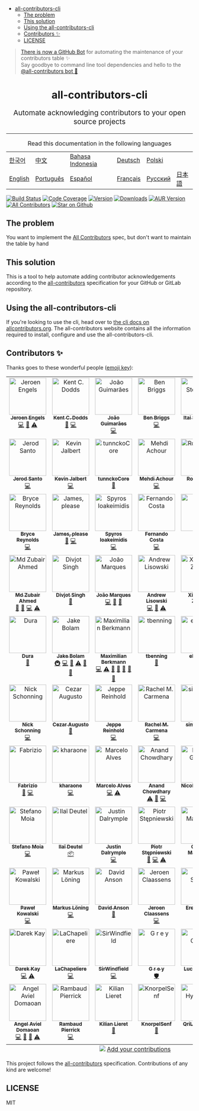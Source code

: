 <!-- START doctoc generated TOC please keep comment here to allow auto update -->
<!-- DON'T EDIT THIS SECTION, INSTEAD RE-RUN doctoc TO UPDATE -->


- [
  all-contributors-cli
](#all-contributors-cli)
  - [The problem](#the-problem)
  - [This solution](#this-solution)
  - [Using the all-contributors-cli](#using-the-all-contributors-cli)
  - [Contributors ✨](#contributors-)
  - [LICENSE](#license)

<!-- END doctoc generated TOC please keep comment here to allow auto update -->

> [There is now a GitHub Bot](https://github.com/all-contributors/all-contributors-bot)
> for automating the maintenance of your contributors table ✨<br />Say goodbye
> to command line tool dependencies and hello to the
> [@all-contributors bot 🤖](https://github.com/all-contributors/all-contributors-bot)

<h1 align="center">
  all-contributors-cli
</h1>
<p align="center" style="font-size: 1.2rem;">Automate acknowledging contributors to your open source projects</p>

<hr />

<table>
    <caption>Read this documentation in the following languages</caption>
    <tbody>
        <tr>
            <td><a href="https://allcontributors.org/docs/ko/cli/overview">한국어</a></td>
            <td><a href="https://allcontributors.org/docs/zh-CN/cli/overview">中文</a></td>
            <td><a href="https://allcontributors.org/docs/id/cli/overview">Bahasa Indonesia</a></td>
            <td><a href="https://allcontributors.org/docs/de/cli/overview">Deutsch</a></td>
            <td><a href="https://allcontributors.org/docs/pl/cli/overview">Polski</a></td>
        </tr>
        <tr>
            <td><a href="https://allcontributors.org/docs/en/cli/overview">English</a></td>
            <td><a href="https://allcontributors.org/docs/pt-BR/cli/overview">Português</a></td>
            <td><a href="https://allcontributors.org/docs/es-ES/cli/overview">Español</a></td>
            <td><a href="https://allcontributors.org/docs/fr/cli/overview">Français</a></td>
            <td><a href="https://allcontributors.org/docs/ru/cli/overview">Русский</a></td>
            <td><a href="https://allcontributors.org/docs/ja/cli/overview">日本語</a></td>
        </tr>
    </tbody>
</table>

[![Build Status](https://dl.circleci.com/status-badge/img/gh/all-contributors/cli/tree/master.svg?style=svg)](https://dl.circleci.com/status-badge/redirect/gh/all-contributors/cli/tree/master)
[![Code Coverage](https://codecov.io/gh/all-contributors/cli/branch/master/graph/badge.svg?token=jHIrCqevli)](https://codecov.io/gh/all-contributors/cli)
[![Version](https://img.shields.io/npm/v/all-contributors-cli.svg)](https://www.npmjs.com/package/all-contributors-cli)
[![Downloads](https://img.shields.io/npm/dm/all-contributors-cli.svg)](http://www.npmtrends.com/all-contributors-cli)
[![AUR Version](https://img.shields.io/aur/version/all-contributors-cli.svg)](https://aur.archlinux.org/packages/all-contributors-cli)
[![All Contributors](https://img.shields.io/badge/all_contributors-37-orange.svg?style=flat-square)](#contributors-)
[![Star on Github](https://img.shields.io/github/stars/all-contributors/all-contributors-cli.svg?style=social)](https://github.com/all-contributors/all-contributors-cli/stargazers)

## The problem

You want to implement the
[All Contributors](https://github.com/all-contributors/all-contributors) spec,
but don't want to maintain the table by hand

## This solution

This is a tool to help automate adding contributor acknowledgements according to
the [all-contributors](https://github.com/all-contributors/all-contributors)
specification for your GitHub or GitLab repository.

## Using the all-contributors-cli

If you're looking to use the cli, head over to
[the cli docs on allcontributors.org](https://allcontributors.org/docs/en/cli/overview).
The all-contributors website contains all the information required to install,
configure and use the all-contributors-cli.

## Contributors ✨

Thanks goes to these wonderful people
([emoji key](https://allcontributors.org/docs/en/emoji-key)):

<!-- ALL-CONTRIBUTORS-LIST:START - Do not remove or modify this section -->
<!-- prettier-ignore-start -->
<!-- markdownlint-disable -->
<table>
  <tbody>
    <tr>
      <td align="center" valign="top" width="16.66%"><a href="https://github.com/jfmengels"><img src="https://avatars.githubusercontent.com/u/3869412?v=3?s=100" width="100px;" alt="Jeroen Engels"/><br /><sub><b>Jeroen Engels</b></sub></a><br /><a href="https://github.com/all-contributors/cli/commits?author=jfmengels" title="Code">💻</a> <a href="https://github.com/all-contributors/cli/commits?author=jfmengels" title="Documentation">📖</a> <a href="https://github.com/all-contributors/cli/commits?author=jfmengels" title="Tests">⚠️</a></td>
      <td align="center" valign="top" width="16.66%"><a href="http://kentcdodds.com/"><img src="https://avatars.githubusercontent.com/u/1500684?v=3?s=100" width="100px;" alt="Kent C. Dodds"/><br /><sub><b>Kent C. Dodds</b></sub></a><br /><a href="https://github.com/all-contributors/cli/commits?author=kentcdodds" title="Documentation">📖</a> <a href="https://github.com/all-contributors/cli/commits?author=kentcdodds" title="Code">💻</a></td>
      <td align="center" valign="top" width="16.66%"><a href="https://github.com/jccguimaraes"><img src="https://avatars.githubusercontent.com/u/14871650?v=3?s=100" width="100px;" alt="João Guimarães"/><br /><sub><b>João Guimarães</b></sub></a><br /><a href="https://github.com/all-contributors/cli/commits?author=jccguimaraes" title="Code">💻</a></td>
      <td align="center" valign="top" width="16.66%"><a href="http://beneb.info"><img src="https://avatars.githubusercontent.com/u/1282980?v=3?s=100" width="100px;" alt="Ben Briggs"/><br /><sub><b>Ben Briggs</b></sub></a><br /><a href="https://github.com/all-contributors/cli/commits?author=ben-eb" title="Code">💻</a></td>
      <td align="center" valign="top" width="16.66%"><a href="https://github.com/itaisteinherz"><img src="https://avatars.githubusercontent.com/u/22768990?v=3?s=100" width="100px;" alt="Itai Steinherz"/><br /><sub><b>Itai Steinherz</b></sub></a><br /><a href="https://github.com/all-contributors/cli/commits?author=itaisteinherz" title="Documentation">📖</a> <a href="https://github.com/all-contributors/cli/commits?author=itaisteinherz" title="Code">💻</a></td>
      <td align="center" valign="top" width="16.66%"><a href="https://github.com/alexjoverm"><img src="https://avatars.githubusercontent.com/u/5701162?v=3?s=100" width="100px;" alt="Alex Jover"/><br /><sub><b>Alex Jover</b></sub></a><br /><a href="https://github.com/all-contributors/cli/commits?author=alexjoverm" title="Code">💻</a> <a href="https://github.com/all-contributors/cli/commits?author=alexjoverm" title="Documentation">📖</a></td>
    </tr>
    <tr>
      <td align="center" valign="top" width="16.66%"><a href="https://jerodsanto.net"><img src="https://avatars3.githubusercontent.com/u/8212?v=3?s=100" width="100px;" alt="Jerod Santo"/><br /><sub><b>Jerod Santo</b></sub></a><br /><a href="https://github.com/all-contributors/cli/commits?author=jerodsanto" title="Code">💻</a></td>
      <td align="center" valign="top" width="16.66%"><a href="https://github.com/kevinjalbert"><img src="https://avatars1.githubusercontent.com/u/574871?v=3?s=100" width="100px;" alt="Kevin Jalbert"/><br /><sub><b>Kevin Jalbert</b></sub></a><br /><a href="https://github.com/all-contributors/cli/commits?author=kevinjalbert" title="Code">💻</a></td>
      <td align="center" valign="top" width="16.66%"><a href="https://i.am.charlike.online"><img src="https://avatars3.githubusercontent.com/u/5038030?v=4?s=100" width="100px;" alt="tunnckoCore"/><br /><sub><b>tunnckoCore</b></sub></a><br /><a href="#tool-charlike" title="Tools">🔧</a></td>
      <td align="center" valign="top" width="16.66%"><a href="https://machour.idk.tn/"><img src="https://avatars2.githubusercontent.com/u/304450?v=4?s=100" width="100px;" alt="Mehdi Achour"/><br /><sub><b>Mehdi Achour</b></sub></a><br /><a href="https://github.com/all-contributors/cli/commits?author=machour" title="Code">💻</a></td>
      <td align="center" valign="top" width="16.66%"><a href="https://codsen.com"><img src="https://avatars1.githubusercontent.com/u/8344688?v=4?s=100" width="100px;" alt="Roy Revelt"/><br /><sub><b>Roy Revelt</b></sub></a><br /><a href="https://github.com/all-contributors/cli/issues?q=author%3Arevelt" title="Bug reports">🐛</a></td>
      <td align="center" valign="top" width="16.66%"><a href="https://github.com/chrisinajar"><img src="https://avatars1.githubusercontent.com/u/422331?v=4?s=100" width="100px;" alt="Chris Vickery"/><br /><sub><b>Chris Vickery</b></sub></a><br /><a href="https://github.com/all-contributors/cli/commits?author=chrisinajar" title="Code">💻</a></td>
    </tr>
    <tr>
      <td align="center" valign="top" width="16.66%"><a href="https://github.com/brycereynolds"><img src="https://avatars2.githubusercontent.com/u/1026002?v=4?s=100" width="100px;" alt="Bryce Reynolds"/><br /><sub><b>Bryce Reynolds</b></sub></a><br /><a href="https://github.com/all-contributors/cli/commits?author=brycereynolds" title="Code">💻</a></td>
      <td align="center" valign="top" width="16.66%"><a href="http://www.jmeas.com"><img src="https://avatars3.githubusercontent.com/u/2322305?v=4?s=100" width="100px;" alt="James, please"/><br /><sub><b>James, please</b></sub></a><br /><a href="#ideas-jmeas" title="Ideas, Planning, & Feedback">🤔</a> <a href="https://github.com/all-contributors/cli/commits?author=jmeas" title="Code">💻</a></td>
      <td align="center" valign="top" width="16.66%"><a href="http://www.spyros.io"><img src="https://avatars3.githubusercontent.com/u/1057324?v=4?s=100" width="100px;" alt="Spyros Ioakeimidis"/><br /><sub><b>Spyros Ioakeimidis</b></sub></a><br /><a href="https://github.com/all-contributors/cli/commits?author=spirosikmd" title="Code">💻</a></td>
      <td align="center" valign="top" width="16.66%"><a href="https://github.com/fadc80"><img src="https://avatars3.githubusercontent.com/u/12335761?v=4?s=100" width="100px;" alt="Fernando Costa"/><br /><sub><b>Fernando Costa</b></sub></a><br /><a href="https://github.com/all-contributors/cli/commits?author=fadc80" title="Code">💻</a></td>
      <td align="center" valign="top" width="16.66%"><a href="https://snipe.net"><img src="https://avatars0.githubusercontent.com/u/197404?v=4?s=100" width="100px;" alt="snipe"/><br /><sub><b>snipe</b></sub></a><br /><a href="https://github.com/all-contributors/cli/commits?author=snipe" title="Documentation">📖</a></td>
      <td align="center" valign="top" width="16.66%"><a href="http://gantlaborde.com/"><img src="https://avatars0.githubusercontent.com/u/997157?v=4?s=100" width="100px;" alt="Gant Laborde"/><br /><sub><b>Gant Laborde</b></sub></a><br /><a href="https://github.com/all-contributors/cli/commits?author=GantMan" title="Code">💻</a></td>
    </tr>
    <tr>
      <td align="center" valign="top" width="16.66%"><a href="https://in.linkedin.com/in/mzubairahmed"><img src="https://avatars2.githubusercontent.com/u/17708702?v=4?s=100" width="100px;" alt="Md Zubair Ahmed"/><br /><sub><b>Md Zubair Ahmed</b></sub></a><br /><a href="https://github.com/all-contributors/cli/commits?author=M-ZubairAhmed" title="Documentation">📖</a> <a href="https://github.com/all-contributors/cli/issues?q=author%3AM-ZubairAhmed" title="Bug reports">🐛</a> <a href="https://github.com/all-contributors/cli/commits?author=M-ZubairAhmed" title="Code">💻</a> <a href="https://github.com/all-contributors/cli/commits?author=M-ZubairAhmed" title="Tests">⚠️</a></td>
      <td align="center" valign="top" width="16.66%"><a href="http://bogas04.github.io"><img src="https://avatars3.githubusercontent.com/u/6177621?v=4?s=100" width="100px;" alt="Divjot Singh"/><br /><sub><b>Divjot Singh</b></sub></a><br /><a href="https://github.com/all-contributors/cli/commits?author=bogas04" title="Documentation">📖</a></td>
      <td align="center" valign="top" width="16.66%"><a href="https://github.com/tigermarques"><img src="https://avatars0.githubusercontent.com/u/15315098?v=4?s=100" width="100px;" alt="João Marques"/><br /><sub><b>João Marques</b></sub></a><br /><a href="https://github.com/all-contributors/cli/commits?author=tigermarques" title="Code">💻</a> <a href="https://github.com/all-contributors/cli/commits?author=tigermarques" title="Documentation">📖</a> <a href="#ideas-tigermarques" title="Ideas, Planning, & Feedback">🤔</a></td>
      <td align="center" valign="top" width="16.66%"><a href="http://hipstersmoothie.com"><img src="https://avatars3.githubusercontent.com/u/1192452?v=4?s=100" width="100px;" alt="Andrew Lisowski"/><br /><sub><b>Andrew Lisowski</b></sub></a><br /><a href="https://github.com/all-contributors/cli/commits?author=hipstersmoothie" title="Code">💻</a> <a href="https://github.com/all-contributors/cli/commits?author=hipstersmoothie" title="Documentation">📖</a> <a href="https://github.com/all-contributors/cli/commits?author=hipstersmoothie" title="Tests">⚠️</a></td>
      <td align="center" valign="top" width="16.66%"><a href="https://github.com/chinesedfan"><img src="https://avatars3.githubusercontent.com/u/1736154?v=4?s=100" width="100px;" alt="Xianming Zhong"/><br /><sub><b>Xianming Zhong</b></sub></a><br /><a href="https://github.com/all-contributors/cli/commits?author=chinesedfan" title="Documentation">📖</a></td>
      <td align="center" valign="top" width="16.66%"><a href="https://github.com/xuchaoying"><img src="https://avatars2.githubusercontent.com/u/8073251?v=4?s=100" width="100px;" alt="C.Y.Xu"/><br /><sub><b>C.Y.Xu</b></sub></a><br /><a href="https://github.com/all-contributors/cli/commits?author=xuchaoying" title="Code">💻</a></td>
    </tr>
    <tr>
      <td align="center" valign="top" width="16.66%"><a href="https://github.com/chris-dura"><img src="https://avatars3.githubusercontent.com/u/3680914?v=4?s=100" width="100px;" alt="Dura"/><br /><sub><b>Dura</b></sub></a><br /><a href="https://github.com/all-contributors/cli/commits?author=chris-dura" title="Documentation">📖</a></td>
      <td align="center" valign="top" width="16.66%"><a href="https://jakebolam.com"><img src="https://avatars2.githubusercontent.com/u/3534236?v=4?s=100" width="100px;" alt="Jake Bolam"/><br /><sub><b>Jake Bolam</b></sub></a><br /><a href="#infra-jakebolam" title="Infrastructure (Hosting, Build-Tools, etc)">🚇</a> <a href="https://github.com/all-contributors/cli/commits?author=jakebolam" title="Code">💻</a> <a href="https://github.com/all-contributors/cli/commits?author=jakebolam" title="Documentation">📖</a> <a href="https://github.com/all-contributors/cli/commits?author=jakebolam" title="Tests">⚠️</a> <a href="https://github.com/all-contributors/cli/pulls?q=is%3Apr+reviewed-by%3Ajakebolam" title="Reviewed Pull Requests">👀</a> <a href="#question-jakebolam" title="Answering Questions">💬</a></td>
      <td align="center" valign="top" width="16.66%"><a href="http://maxcubing.wordpress.com"><img src="https://avatars0.githubusercontent.com/u/8260834?v=4?s=100" width="100px;" alt="Maximilian Berkmann"/><br /><sub><b>Maximilian Berkmann</b></sub></a><br /><a href="https://github.com/all-contributors/cli/commits?author=Berkmann18" title="Code">💻</a> <a href="https://github.com/all-contributors/cli/commits?author=Berkmann18" title="Tests">⚠️</a> <a href="https://github.com/all-contributors/cli/commits?author=Berkmann18" title="Documentation">📖</a> <a href="#tool-Berkmann18" title="Tools">🔧</a> <a href="#maintenance-Berkmann18" title="Maintenance">🚧</a> <a href="https://github.com/all-contributors/cli/pulls?q=is%3Apr+reviewed-by%3ABerkmann18" title="Reviewed Pull Requests">👀</a> <a href="#question-Berkmann18" title="Answering Questions">💬</a></td>
      <td align="center" valign="top" width="16.66%"><a href="https://github.com/tbenning"><img src="https://avatars2.githubusercontent.com/u/7265547?v=4?s=100" width="100px;" alt="tbenning"/><br /><sub><b>tbenning</b></sub></a><br /><a href="#design-tbenning" title="Design">🎨</a></td>
      <td align="center" valign="top" width="16.66%"><a href="https://twitter.com/ehmicky"><img src="https://avatars2.githubusercontent.com/u/8136211?v=4?s=100" width="100px;" alt="ehmicky"/><br /><sub><b>ehmicky</b></sub></a><br /><a href="https://github.com/all-contributors/cli/commits?author=ehmicky" title="Code">💻</a></td>
      <td align="center" valign="top" width="16.66%"><a href="https://ghuser.io/jamesgeorge007"><img src="https://avatars2.githubusercontent.com/u/25279263?v=4?s=100" width="100px;" alt="James George"/><br /><sub><b>James George</b></sub></a><br /><a href="https://github.com/all-contributors/cli/commits?author=jamesgeorge007" title="Code">💻</a></td>
    </tr>
    <tr>
      <td align="center" valign="top" width="16.66%"><a href="https://github.com/nschonni"><img src="https://avatars2.githubusercontent.com/u/1297909?v=4?s=100" width="100px;" alt="Nick Schonning"/><br /><sub><b>Nick Schonning</b></sub></a><br /><a href="https://github.com/all-contributors/cli/commits?author=nschonni" title="Code">💻</a></td>
      <td align="center" valign="top" width="16.66%"><a href="https://cezaraugusto.net/"><img src="https://avatars0.githubusercontent.com/u/4672033?v=4?s=100" width="100px;" alt="Cezar Augusto"/><br /><sub><b>Cezar Augusto</b></sub></a><br /><a href="https://github.com/all-contributors/cli/commits?author=cezaraugusto" title="Documentation">📖</a></td>
      <td align="center" valign="top" width="16.66%"><a href="https://reinhold.is"><img src="https://avatars1.githubusercontent.com/u/5678122?v=4?s=100" width="100px;" alt="Jeppe Reinhold"/><br /><sub><b>Jeppe Reinhold</b></sub></a><br /><a href="https://github.com/all-contributors/cli/commits?author=JReinhold" title="Code">💻</a></td>
      <td align="center" valign="top" width="16.66%"><a href="https://rachelcarmena.github.io"><img src="https://avatars0.githubusercontent.com/u/22792183?v=4?s=100" width="100px;" alt="Rachel M. Carmena"/><br /><sub><b>Rachel M. Carmena</b></sub></a><br /><a href="https://github.com/all-contributors/cli/commits?author=rachelcarmena" title="Code">💻</a></td>
      <td align="center" valign="top" width="16.66%"><a href="https://github.com/simon300000"><img src="https://avatars1.githubusercontent.com/u/12656264?v=4?s=100" width="100px;" alt="simon3000"/><br /><sub><b>simon3000</b></sub></a><br /><a href="https://github.com/all-contributors/cli/commits?author=simon300000" title="Tests">⚠️</a></td>
      <td align="center" valign="top" width="16.66%"><a href="https://sno2wman.dev/"><img src="https://avatars3.githubusercontent.com/u/15155608?v=4?s=100" width="100px;" alt="SnO₂WMaN"/><br /><sub><b>SnO₂WMaN</b></sub></a><br /><a href="https://github.com/all-contributors/cli/commits?author=SnO2WMaN" title="Code">💻</a></td>
    </tr>
    <tr>
      <td align="center" valign="top" width="16.66%"><a href="https://www.destro.me"><img src="https://avatars1.githubusercontent.com/u/7031675?v=4?s=100" width="100px;" alt="Fabrizio"/><br /><sub><b>Fabrizio</b></sub></a><br /><a href="https://github.com/all-contributors/cli/issues?q=author%3Adexpota" title="Bug reports">🐛</a> <a href="https://github.com/all-contributors/cli/commits?author=dexpota" title="Code">💻</a></td>
      <td align="center" valign="top" width="16.66%"><a href="https://github.com/kharaone"><img src="https://avatars1.githubusercontent.com/u/6599271?v=4?s=100" width="100px;" alt="kharaone"/><br /><sub><b>kharaone</b></sub></a><br /><a href="https://github.com/all-contributors/cli/commits?author=kharaone" title="Code">💻</a></td>
      <td align="center" valign="top" width="16.66%"><a href="https://github.com/marceloalves"><img src="https://avatars1.githubusercontent.com/u/216782?v=4?s=100" width="100px;" alt="Marcelo Alves"/><br /><sub><b>Marcelo Alves</b></sub></a><br /><a href="https://github.com/all-contributors/cli/commits?author=MarceloAlves" title="Code">💻</a> <a href="https://github.com/all-contributors/cli/commits?author=MarceloAlves" title="Tests">⚠️</a></td>
      <td align="center" valign="top" width="16.66%"><a href="https://anandchowdhary.com/?utm_source=github&utm_campaign=about-link"><img src="https://avatars3.githubusercontent.com/u/2841780?v=4?s=100" width="100px;" alt="Anand Chowdhary"/><br /><sub><b>Anand Chowdhary</b></sub></a><br /><a href="https://github.com/all-contributors/cli/commits?author=AnandChowdhary" title="Tests">⚠️</a> <a href="https://github.com/all-contributors/cli/issues?q=author%3AAnandChowdhary" title="Bug reports">🐛</a> <a href="https://github.com/all-contributors/cli/commits?author=AnandChowdhary" title="Code">💻</a></td>
      <td align="center" valign="top" width="16.66%"><a href="https://phacks.dev/"><img src="https://avatars1.githubusercontent.com/u/2587348?v=4?s=100" width="100px;" alt="Nicolas Goutay"/><br /><sub><b>Nicolas Goutay</b></sub></a><br /><a href="https://github.com/all-contributors/cli/commits?author=phacks" title="Code">💻</a></td>
      <td align="center" valign="top" width="16.66%"><a href="https://github.com/tylerkrupicka"><img src="https://avatars1.githubusercontent.com/u/5761061?s=460&v=4?s=100" width="100px;" alt="Tyler Krupicka"/><br /><sub><b>Tyler Krupicka</b></sub></a><br /><a href="https://github.com/all-contributors/cli/commits?author=tylerkrupicka" title="Code">💻</a> <a href="https://github.com/all-contributors/cli/commits?author=tylerkrupicka" title="Tests">⚠️</a></td>
    </tr>
    <tr>
      <td align="center" valign="top" width="16.66%"><a href="https://github.com/smoia"><img src="https://avatars3.githubusercontent.com/u/35300580?v=4?s=100" width="100px;" alt="Stefano Moia"/><br /><sub><b>Stefano Moia</b></sub></a><br /><a href="https://github.com/all-contributors/cli/commits?author=smoia" title="Code">💻</a></td>
      <td align="center" valign="top" width="16.66%"><a href="https://github.com/ilai-deutel"><img src="https://avatars0.githubusercontent.com/u/10098207?v=4?s=100" width="100px;" alt="Ilaï Deutel"/><br /><sub><b>Ilaï Deutel</b></sub></a><br /><a href="#platform-ilai-deutel" title="Packaging/porting to new platform">📦</a></td>
      <td align="center" valign="top" width="16.66%"><a href="https://github.com/jdalrymple"><img src="https://avatars3.githubusercontent.com/u/3743662?v=4?s=100" width="100px;" alt="Justin Dalrymple"/><br /><sub><b>Justin Dalrymple</b></sub></a><br /><a href="https://github.com/all-contributors/cli/commits?author=jdalrymple" title="Code">💻</a></td>
      <td align="center" valign="top" width="16.66%"><a href="https://github.com/k3nsei"><img src="https://avatars2.githubusercontent.com/u/190422?v=4?s=100" width="100px;" alt="Piotr Stępniewski"/><br /><sub><b>Piotr Stępniewski</b></sub></a><br /><a href="https://github.com/all-contributors/cli/issues?q=author%3Ak3nsei" title="Bug reports">🐛</a> <a href="https://github.com/all-contributors/cli/commits?author=k3nsei" title="Code">💻</a> <a href="https://github.com/all-contributors/cli/commits?author=k3nsei" title="Tests">⚠️</a></td>
      <td align="center" valign="top" width="16.66%"><a href="https://dev.to/gr2m"><img src="https://avatars3.githubusercontent.com/u/39992?v=4?s=100" width="100px;" alt="Gregor Martynus"/><br /><sub><b>Gregor Martynus</b></sub></a><br /><a href="https://github.com/all-contributors/cli/pulls?q=is%3Apr+reviewed-by%3Agr2m" title="Reviewed Pull Requests">👀</a> <a href="#question-gr2m" title="Answering Questions">💬</a></td>
      <td align="center" valign="top" width="16.66%"><a href="https://sinchang.me/"><img src="https://avatars0.githubusercontent.com/u/3297859?v=4?s=100" width="100px;" alt="Jeff Wen"/><br /><sub><b>Jeff Wen</b></sub></a><br /><a href="https://github.com/all-contributors/cli/pulls?q=is%3Apr+reviewed-by%3Asinchang" title="Reviewed Pull Requests">👀</a></td>
    </tr>
    <tr>
      <td align="center" valign="top" width="16.66%"><a href="https://github.com/pavelloz"><img src="https://avatars1.githubusercontent.com/u/546845?v=4?s=100" width="100px;" alt="Paweł Kowalski"/><br /><sub><b>Paweł Kowalski</b></sub></a><br /><a href="https://github.com/all-contributors/cli/commits?author=pavelloz" title="Code">💻</a></td>
      <td align="center" valign="top" width="16.66%"><a href="https://www.linkedin.com/in/mloning/"><img src="https://avatars3.githubusercontent.com/u/21020482?v=4?s=100" width="100px;" alt="Markus Löning"/><br /><sub><b>Markus Löning</b></sub></a><br /><a href="https://github.com/all-contributors/cli/commits?author=mloning" title="Code">💻</a></td>
      <td align="center" valign="top" width="16.66%"><a href="https://dlaa.me/"><img src="https://avatars1.githubusercontent.com/u/1828270?v=4?s=100" width="100px;" alt="David Anson"/><br /><sub><b>David Anson</b></sub></a><br /><a href="https://github.com/all-contributors/cli/issues?q=author%3ADavidAnson" title="Bug reports">🐛</a></td>
      <td align="center" valign="top" width="16.66%"><a href="https://favware.tech/"><img src="https://avatars3.githubusercontent.com/u/4019718?v=4?s=100" width="100px;" alt="Jeroen Claassens"/><br /><sub><b>Jeroen Claassens</b></sub></a><br /><a href="https://github.com/all-contributors/cli/commits?author=Favna" title="Code">💻</a></td>
      <td align="center" valign="top" width="16.66%"><a href="https://erekspeed.com"><img src="https://avatars3.githubusercontent.com/u/1176550?v=4?s=100" width="100px;" alt="Erek Speed"/><br /><sub><b>Erek Speed</b></sub></a><br /><a href="https://github.com/all-contributors/cli/commits?author=melink14" title="Code">💻</a></td>
      <td align="center" valign="top" width="16.66%"><a href="http://www.hirez.io"><img src="https://avatars1.githubusercontent.com/u/1430726?v=4?s=100" width="100px;" alt="Shai Reznik"/><br /><sub><b>Shai Reznik</b></sub></a><br /><a href="https://github.com/all-contributors/cli/issues?q=author%3Ashairez" title="Bug reports">🐛</a> <a href="https://github.com/all-contributors/cli/commits?author=shairez" title="Code">💻</a> <a href="https://github.com/all-contributors/cli/commits?author=shairez" title="Tests">⚠️</a></td>
    </tr>
    <tr>
      <td align="center" valign="top" width="16.66%"><a href="https://darekkay.com"><img src="https://avatars0.githubusercontent.com/u/3101914?v=4?s=100" width="100px;" alt="Darek Kay"/><br /><sub><b>Darek Kay</b></sub></a><br /><a href="https://github.com/all-contributors/cli/commits?author=darekkay" title="Code">💻</a> <a href="https://github.com/all-contributors/cli/commits?author=darekkay" title="Tests">⚠️</a></td>
      <td align="center" valign="top" width="16.66%"><a href="https://github.com/LaChapeliere"><img src="https://avatars2.githubusercontent.com/u/7062546?v=4?s=100" width="100px;" alt="LaChapeliere"/><br /><sub><b>LaChapeliere</b></sub></a><br /><a href="https://github.com/all-contributors/cli/commits?author=LaChapeliere" title="Code">💻</a></td>
      <td align="center" valign="top" width="16.66%"><a href="https://github.com/SirWindfield"><img src="https://avatars.githubusercontent.com/u/5113257?v=4?s=100" width="100px;" alt="SirWindfield"/><br /><sub><b>SirWindfield</b></sub></a><br /><a href="https://github.com/all-contributors/cli/commits?author=SirWindfield" title="Code">💻</a></td>
      <td align="center" valign="top" width="16.66%"><a href="https://vapurrmaid.ca"><img src="https://avatars.githubusercontent.com/u/11184711?v=4?s=100" width="100px;" alt="G r e y"/><br /><sub><b>G r e y</b></sub></a><br /><a href="#security-vapurrmaid" title="Security">🛡️</a></td>
      <td align="center" valign="top" width="16.66%"><a href="https://chezsoi.org/lucas/blog/"><img src="https://avatars.githubusercontent.com/u/925560?v=4?s=100" width="100px;" alt="Lucas Cimon"/><br /><sub><b>Lucas Cimon</b></sub></a><br /><a href="https://github.com/all-contributors/cli/commits?author=Lucas-C" title="Documentation">📖</a></td>
      <td align="center" valign="top" width="16.66%"><a href="http://www.joshuakgoldberg.com"><img src="https://avatars.githubusercontent.com/u/3335181?v=4?s=100" width="100px;" alt="Josh Goldberg"/><br /><sub><b>Josh Goldberg</b></sub></a><br /><a href="https://github.com/all-contributors/cli/issues?q=author%3AJoshuaKGoldberg" title="Bug reports">🐛</a></td>
    </tr>
    <tr>
      <td align="center" valign="top" width="16.66%"><a href="https://tenshiamd.com"><img src="https://avatars.githubusercontent.com/u/13580338?v=4?s=100" width="100px;" alt="Angel Aviel Domaoan"/><br /><sub><b>Angel Aviel Domaoan</b></sub></a><br /><a href="https://github.com/all-contributors/cli/commits?author=tenshiAMD" title="Code">💻</a> <a href="https://github.com/all-contributors/cli/pulls?q=is%3Apr+reviewed-by%3AtenshiAMD" title="Reviewed Pull Requests">👀</a> <a href="https://github.com/all-contributors/cli/commits?author=tenshiAMD" title="Documentation">📖</a> <a href="https://github.com/all-contributors/cli/commits?author=tenshiAMD" title="Tests">⚠️</a></td>
      <td align="center" valign="top" width="16.66%"><a href="https://12rambau.github.io/web-resume/"><img src="https://avatars.githubusercontent.com/u/12596392?v=4?s=100" width="100px;" alt="Rambaud Pierrick"/><br /><sub><b>Rambaud Pierrick</b></sub></a><br /><a href="https://github.com/all-contributors/cli/commits?author=12rambau" title="Code">💻</a></td>
      <td align="center" valign="top" width="16.66%"><a href="https://www.lieret.net"><img src="https://avatars.githubusercontent.com/u/13602468?v=4?s=100" width="100px;" alt="Kilian Lieret"/><br /><sub><b>Kilian Lieret</b></sub></a><br /><a href="https://github.com/all-contributors/cli/issues?q=author%3Aklieret" title="Bug reports">🐛</a></td>
      <td align="center" valign="top" width="16.66%"><a href="https://github.com/KnorpelSenf"><img src="https://avatars.githubusercontent.com/u/12952387?v=4?s=100" width="100px;" alt="KnorpelSenf"/><br /><sub><b>KnorpelSenf</b></sub></a><br /><a href="https://github.com/all-contributors/cli/issues?q=author%3AKnorpelSenf" title="Bug reports">🐛</a></td>
      <td align="center" valign="top" width="16.66%"><a href="https://rea9lizer.carrd.co"><img src="https://avatars.githubusercontent.com/u/68494132?v=4?s=100" width="100px;" alt="QriLa &#124; Hyeon Gu"/><br /><sub><b>QriLa &#124; Hyeon Gu</b></sub></a><br /><a href="https://github.com/all-contributors/cli/commits?author=qyurila" title="Code">💻</a></td>
      <td align="center" valign="top" width="16.66%"><a href="http://www.dwmkerr.com"><img src="https://avatars.githubusercontent.com/u/1926984?v=4?s=100" width="100px;" alt="Dave Kerr"/><br /><sub><b>Dave Kerr</b></sub></a><br /><a href="https://github.com/all-contributors/cli/issues?q=author%3Adwmkerr" title="Bug reports">🐛</a> <a href="https://github.com/all-contributors/cli/commits?author=dwmkerr" title="Tests">⚠️</a> <a href="https://github.com/all-contributors/cli/commits?author=dwmkerr" title="Code">💻</a></td>
    </tr>
  </tbody>
  <tfoot>
    <tr>
      <td align="center" size="13px" colspan="6">
        <img src="https://raw.githubusercontent.com/all-contributors/all-contributors-cli/1b8533af435da9854653492b1327a23a4dbd0a10/assets/logo-small.svg">
          <a href="https://all-contributors.js.org/docs/en/bot/usage">Add your contributions</a>
        </img>
      </td>
    </tr>
  </tfoot>
</table>

<!-- markdownlint-restore -->
<!-- prettier-ignore-end -->

<!-- ALL-CONTRIBUTORS-LIST:END -->

This project follows the
[all-contributors](https://github.com/all-contributors/all-contributors)
specification. Contributions of any kind are welcome!

## LICENSE

MIT
